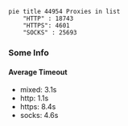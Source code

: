 
```mermaid
pie title 44954 Proxies in list
    "HTTP" : 18743
    "HTTPS": 4601
    "SOCKS" : 25693
```

### Some Info
#### Average Timeout

- mixed: 3.1s
- http: 1.1s
- https: 8.4s
- socks: 4.6s